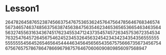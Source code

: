 # Lesson1
2647826458765238745663754767536536245764756478564676834657456734657463748563756387456384756354623465365653665463463564563274556316343674517623455347124373545745726345753672354534763254764572645675462452345326456324542343423435435655555555555554564526546564544446345645656543567575666735673456754675676575786786478669679875764670606090809856097568947
